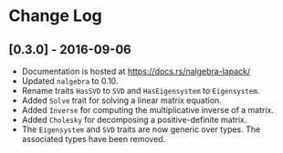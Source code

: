 # Change Log

## [0.3.0] - 2016-09-06

* Documentation is hosted at https://docs.rs/nalgebra-lapack/
* Updated `nalgebra` to 0.10.
* Rename traits `HasSVD` to `SVD` and `HasEigensystem` to `Eigensystem`.
* Added `Solve` trait for solving a linear matrix equation.
* Added `Inverse` for computing the multiplicative inverse of a matrix.
* Added `Cholesky` for decomposing a positive-definite matrix.
* The `Eigensystem` and `SVD` traits are now generic over types. The
  associated types have been removed.
